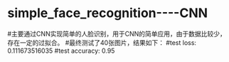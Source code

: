 # simple_face_recognition----CNN
#主要通过CNN实现简单的人脸识别，用于CNN的简单应用，由于数据比较少，存在一定的过拟合。
#最终测试了40张图片，结果如下：
  #test loss:  0.111673516035
  #test accuracy:  0.95

